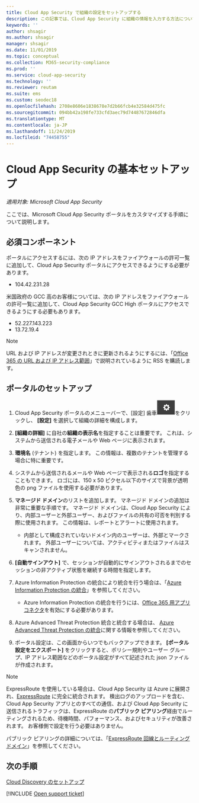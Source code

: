 ```yaml
---
title: Cloud App Security で組織の設定をセットアップする
description: この記事では、Cloud App Security に組織の情報を入力する方法について説明します。
keywords: ''
author: shsagir
ms.author: shsagir
manager: shsagir
ms.date: 11/01/2019
ms.topic: conceptual
ms.collection: M365-security-compliance
ms.prod: ''
ms.service: cloud-app-security
ms.technology: ''
ms.reviewer: reutam
ms.suite: ems
ms.custom: seodec18
ms.openlocfilehash: 2708e8606e1838678e7d2b66fcb4e32584d475fc
ms.sourcegitcommit: 094bb42a198fe733cfd3aec79d74487672846dfa
ms.translationtype: MT
ms.contentlocale: ja-JP
ms.lasthandoff: 11/24/2019
ms.locfileid: "74458755"
---
```

# <a name="basic-setup-for-cloud-app-security"></a>Cloud App Security の基本セットアップ

*適用対象: Microsoft Cloud App Security*

ここでは、Microsoft Cloud App Security ポータルをカスタマイズする手順について説明します。

## <a name="prerequisites"></a>必須コンポーネント

ポータルにアクセスするには、次の IP アドレスをファイアウォールの許可一覧に追加して、Cloud App Security ポータルにアクセスできるようにする必要があります。

* 104.42.231.28

米国政府の GCC 高のお客様については、次の IP アドレスをファイアウォールの許可一覧に追加して、Cloud App Security GCC High ポータルにアクセスできるようにする必要もあります。

* 52.227.143.223
* 13.72.19.4

> [!NOTE]
> URL および IP アドレスが変更されときに更新されるようにするには、「[Office 365 の URL および IP アドレス範囲](https://support.office.com/article/Office-365-URLs-and-IP-address-ranges-8548a211-3fe7-47cb-abb1-355ea5aa88a2)」で説明されているように RSS を購読します。

## <a name="set-up-the-portal"></a>ポータルのセットアップ

1. Cloud App Security ポータルのメニューバーで、[設定] 歯車![設定アイコン](./media/settings-icon.png "設定アイコン")をクリックし、 **[設定]** を選択して組織の詳細を構成します。

1. **[組織の詳細]** に自社の**組織の表示名**を指定することは重要です。 これは、システムから送信される電子メールや Web ページに表示されます。

1. **環境名** (テナント) を指定します。 この情報は、複数のテナントを管理する場合に特に重要です。

1. システムから送信されるメールや Web ページで表示される**ロゴ**を指定することもできます。 ロゴには、150 x 50 ピクセル以下のサイズで背景が透明色の png ファイルを使用する必要があります。

1. **マネージド ドメイン**のリストを追加します。 マネージド ドメインの追加は非常に重要な手順です。 マネージド ドメインは、Cloud App Security により、内部ユーザーと外部ユーザー、およびファイルの共有の可否を判別する際に使用されます。 この情報は、レポートとアラートに使用されます。

    * 内部として構成されていないドメイン内のユーザーは、外部とマークされます。 外部ユーザーについては、アクティビティまたはファイルはスキャンされません。

1. **[自動サインアウト]** で、セッションが自動的にサインアウトされるまでのセッションの非アクティブ状態を継続する時間を指定します。

1. Azure Information Protection の統合により統合を行う場合は、「[Azure Information Protection の統合](azip-integration.md)」を参照してください。

    * Azure Information Protection の統合を行うには、[Office 365 用アプリ コネクタ](connect-office-365-to-microsoft-cloud-app-security.md)を有効にする必要があります。

1. Azure Advanced Threat Protection 統合と統合する場合は、 [Azure Advanced Threat Protection の統合](azip-integration.md)に関する情報を参照してください。

1. ポータル設定は、この画面からいつでもバックアップできます。 **[ポータル設定をエクスポート]** をクリックすると、ポリシー規則やユーザー グループ、IP アドレス範囲などのポータル設定がすべて記述された json ファイルが作成されます。

> [!NOTE]
> ExpressRoute を使用している場合は、Cloud App Security は Azure に展開され、[ExpressRoute](https://azure.microsoft.com/documentation/articles/expressroute-introduction/) に完全に統合されます。 検出ログのアップロードを含む、Cloud App Security アプリとのすべての通信、および Cloud App Security に送信されるトラフィックは、ExpressRoute の**パブリック ピアリング**経由でルーティングされるため、待機時間、パフォーマンス、およびセキュリティが改善されます。 お客様側で設定を行う必要はありません。
>
> パブリック ピアリングの詳細については、「[ExpressRoute 回線とルーティング ドメイン](https://azure.microsoft.com/documentation/articles/expressroute-circuit-peerings/)」を参照してください。

## <a name="next-steps"></a>次の手順

[Cloud Discovery のセットアップ](set-up-cloud-discovery.md)

[!INCLUDE [Open support ticket](includes/support.md)]
